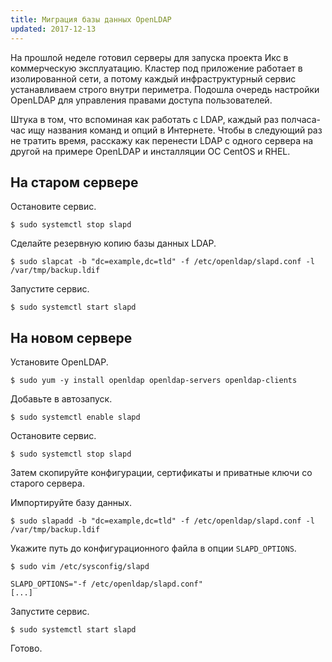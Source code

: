 ```yaml
---
title: Миграция базы данных OpenLDAP
updated: 2017-12-13
---
```


На прошлой неделе готовил серверы для запуска проекта Икс в коммерческую эксплуатацию. Кластер под приложение работает в изолированной сети, а потому каждый инфраструктурный сервис устанавливаем строго внутри периметра. Подошла очередь настройки OpenLDAP для управления правами доступа пользователей.

Штука в том, что вспоминая как работать с LDAP, каждый раз полчаса-час ищу названия команд и опций в Интернете. Чтобы в следующий раз не тратить время, расскажу как перенести LDAP с одного сервера на другой на примере OpenLDAP и инсталляции ОС CentOS и RHEL.

## На старом сервере

Остановите сервис.

```
$ sudo systemctl stop slapd
```

Сделайте резервную копию базы данных LDAP.

```
$ sudo slapcat -b "dc=example,dc=tld" -f /etc/openldap/slapd.conf -l /var/tmp/backup.ldif
```

Запустите сервис.

```
$ sudo systemctl start slapd
```

## На новом сервере

Установите OpenLDAP.

```
$ sudo yum -y install openldap openldap-servers openldap-clients
```

Добавьте в автозапуск.

```
$ sudo systemctl enable slapd
```

Остановите сервис.

```
$ sudo systemctl stop slapd
```

Затем скопируйте конфигурации, сертификаты и приватные ключи со старого сервера.

Импортируйте базу данных.

```
$ sudo slapadd -b "dc=example,dc=tld" -f /etc/openldap/slapd.conf -l /var/tmp/backup.ldif
```

Укажите путь до конфигурационного файла в опции `SLAPD_OPTIONS`.

```
$ sudo vim /etc/sysconfig/slapd

SLAPD_OPTIONS="-f /etc/openldap/slapd.conf"
[...]
```

Запустите сервис.

```
$ sudo systemctl start slapd
```

Готово. 
